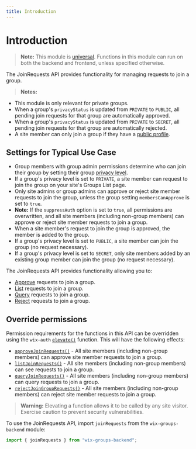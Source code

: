 ```yaml
---
title: Introduction
---
```


# Introduction

> **Note:** This module is
> [universal](/api-overview/api-versions#universal-modules).
> Functions in this module can run on both the backend and frontend,
> unless specified otherwise.

The JoinRequests API provides functionality for managing requests to join a group.

> **Notes:** 
+ This module is only relevant for private groups. 
+ When a group's `privacyStatus` is updated from `PRIVATE` to `PUBLIC`, all pending join requests for that group are automatically approved.
+ When a group's `privacyStatus` is updated from `PRIVATE` to `SECRET`, all pending join requests for that group are automatically rejected. 
+ A site member can only join a group if they have a [public profile]("https://support.wix.com/en/article/wix-groups-member-privacy-settings-for-groups").
  
## Settings for Typical Use Case
+ Group members with group admin permissions determine who can join their group by setting their group [privacy level](https://support.wix.com/en/article/wix-groups-about-groups#your-groups-privacy-permissions).
+ If a group's privacy level is set to `PRIVATE`, a site member can request to join the group on your site's Groups List page.
+ Only site admins or group admins can approve or reject site member requests to join the group, unless the group setting `membersCanApprove` is set to `true`. 
+ **Note:** If the `suppressAuth` option is set to `true`, all permissions are overwritten, and all site members (including non-group members) can approve or reject site member requests to join a group. 
+ When a site member's request to join the group is approved, the member is added to the group. 
+ If a group's privacy level is set to `PUBLIC`, a site member can join the group (no request necessary). 
+ If a group's privacy level is set to `SECRET`, only site members added by an existing group member can join the group (no request necessary). 
 
The JoinRequests API provides functionality allowing you to:  
 + [Approve](wix-groups-v2/joinrequests/approveJoinRequests) requests to join a group. 
 + [List](wix-groups-v2/joinrequests/listJoinRequests) requests to join a group. 
 + [Query](wix-groups-v2/joinrequests/queryJoinRequests) requests to join a group.
 + [Reject](../#rejectJoinRequests) requests to join a group. 

## Override permissions
Permission requirements for the functions in this API can be overridden using the `wix-auth` [`elevate()`](https://www.wix.com/velo/reference/wix-auth/elevate) function. This will have the following effects:
 + [`approveJoinRequests()`](../approveJoinRequests) - All site members (including non-group members) can approve site member requests to join a group.
 + [`listJoinRequests()`](../joinrequests/listJoinRequests) - All site members (including non-group members) can see requests to join a group.
 + [`queryJoinRequests()`](https://www.wix.com/velo/reference/wix-groups-v2/joinrequests/queryJoinRequests) - All site members (including non-group members) can query requests to join a group.
 + [`rejectJoinGroupRequests()`](#../rejectJoinRequests) - All site members (including non-group members) can reject site member requests to join a group.

<blockquote class='warning'>
<p><strong>Warning:</strong> Elevating a function allows it to be called by any site visitor. Exercise caution to prevent security vulnerabilities.</p>
</blockquote>

To use the JoinRequests API, import `joinRequests` from the `wix-groups-backend` module:

```javascript
import { joinRequests } from "wix-groups-backend";
```
